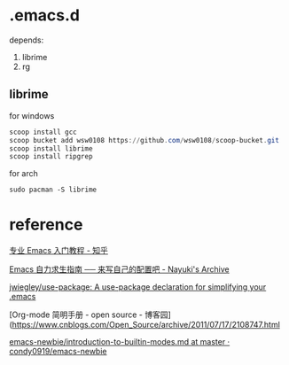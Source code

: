 # .emacs.d
depends:
1. librime
2. rg

## librime
for windows

``` powershell
scoop install gcc
scoop bucket add wsw0108 https://github.com/wsw0108/scoop-bucket.git
scoop install librime
scoop install ripgrep
```

for arch

``` shell
sudo pacman -S librime
```


# reference
[专业 Emacs 入门教程 - 知乎](https://www.zhihu.com/column/c_1440829147212279808)

[Emacs 自力求生指南 ── 来写自己的配置吧 - Nayuki's Archive](https://nyk.ma/posts/emacs-write-your-own/#%E8%BE%93%E5%85%A5%E6%B3%95)

[jwiegley/use-package: A use-package declaration for simplifying your .emacs](https://github.com/jwiegley/use-package#installing-use-package)

[Org-mode 简明手册 - open source - 博客园](https://www.cnblogs.com/Open_Source/archive/2011/07/17/2108747.html

[emacs-newbie/introduction-to-builtin-modes.md at master · condy0919/emacs-newbie](https://github.com/condy0919/emacs-newbie/blob/master/introduction-to-builtin-modes.md)


